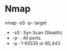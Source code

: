 # Nmap

nmap -sS -p- target

* -sS : Syn Scan (Stealth)
* -p- : All ports.
* -p : 1-65535 or 80,443 
